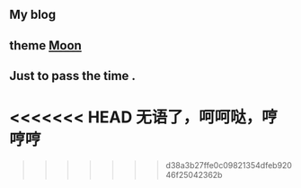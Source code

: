 ## My blog

## theme [Moon](https://github.com/TaylanTatli/Moon)

## Just to pass the time .

<<<<<<< HEAD
无语了，呵呵哒，哼哼哼
=======

>>>>>>> d38a3b27ffe0c09821354dfeb92046f25042362b

